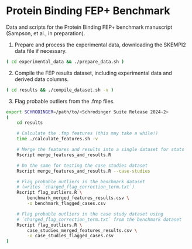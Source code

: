 # Protein Binding FEP+ Benchmark
Data and scripts for the Protein Binding FEP+ benchmark manuscript (Sampson, et al., in preparation).


1. Prepare and process the experimental data, downloading the SKEMPI2 data file if necessary.
```bash
( cd experimental_data && ./prepare_data.sh )
```

2. Compile the FEP results dataset, including experimental data and derived data columns.
```bash
( cd results && ./compile_dataset.sh -v )
```

3. Flag probable outliers from the .fmp files.
```bash
export SCHRODINGER=/path/to/<Schrodinger Suite Release 2024-2>
(
    cd results

    # Calculate the .fmp features (this may take a while!)
    time ./calculate_features.sh -v

    # Merge the features and results into a single dataset for stats
    Rscript merge_features_and_results.R

    # Do the same for testing the case studies dataset
    Rscript merge_features_and_results.R --case-studies

    # Flag probable outliers in the benchmark dataset
    # (writes `charged_flag_correction_term.txt`)
    Rscript flag_outliers.R \
        benchmark_merged_features_results.csv \
        -o benchmark_flagged_cases.csv

    # Flag probable outliers in the case study dataset using
    # `charged_flag_correction_term.txt` from the benchmark dataset
    Rscript flag_outliers.R \
        case_studies_merged_features_results.csv \
        -o case_studies_flagged_cases.csv
)
```
